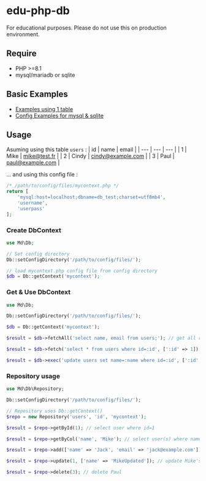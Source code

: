 # edu-php-db

For educational purposes. Please do not use this on production environment.

## Require 
- PHP >=8.1
- mysql/mariadb or sqlite

## Basic Examples 
- [Examples using 1 table](DbTests/)
- [Config Examples for mysql & sqlite](DbTests/cfg/)


## Usage
Asuming using this table `users` :
| id | name | email |
| --- | --- | --- |
| 1 | Mike | mike@test.fr |
| 2 | Cindy | cindy@example.com |
| 3 | Paul | paul@example.com |

... and using this config file :

```php
/* /path/to/config/files/mycontext.php */
return [
    'mysql:host=localhost;dbname=db_test;charset=utf8mb4',
    'username',
    'userpass'
];
```

### Create DbContext

```php
use Md\Db;

// Set config directory
Db::setConfigDirectory('/path/to/config/files/');

// load mycontext.php config file from config directory
$db = Db::getContext('mycontext'); 
```

### Get & Use DbContext

```php
use Md\Db;

Db::setConfigDirectory('/path/to/config/files/');

$db = Db::getContext('mycontext');

$result = $db->fetchAll('select name, email from users;'); // get all rows

$result = $db->fetch('select * from users where id=:id', [':id' => 1]); // get single row

$result = $db->exec('update users set name=:name where id=:id', [':id' => 1, ':name' => 'Mike']); // update row
```

### Repository usage

```php
use Md\Db\Repository;

Db::setConfigDirectory('/path/to/config/files/');

// Repository uses Db::getContext()
$repo = new Repository('users', 'id', 'mycontext');

$result = $repo->getById(1); // select user where id=1

$result = $repo->getByCol('name', 'Mike'); // select user(s) where name=Mike

$result = $repo->add(['name' => 'Jack', 'email' => 'jack@example.com']); // add jack

$result = $repo->update(1, ['name' => 'MikeUpdated']); // update Mike's name

$result = $repo->delete(3); // delete Paul
```
